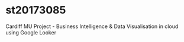 # st20173085
 Cardiff MU Project - Business Intelligence &amp; Data Visualisation in cloud using Google Looker
